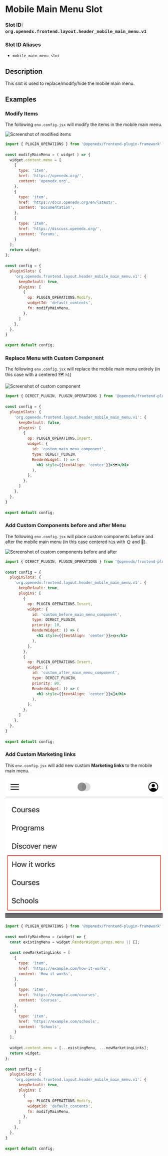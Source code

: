 # Mobile Main Menu Slot

### Slot ID: `org.openedx.frontend.layout.header_mobile_main_menu.v1`

### Slot ID Aliases
* `mobile_main_menu_slot`

## Description

This slot is used to replace/modify/hide the mobile main menu.

## Examples

### Modify Items

The following `env.config.jsx` will modify the items in the mobile main menu.

![Screenshot of modified items](./images/mobile_main_menu_modify_items.png)

```jsx
import { PLUGIN_OPERATIONS } from '@openedx/frontend-plugin-framework';

const modifyMainMenu = ( widget ) => {
  widget.content.menu = [
    {
      type: 'item',
      href: 'https://openedx.org/',
      content: 'openedx.org',
    },
    {
      type: 'item',
      href: 'https://docs.openedx.org/en/latest/',
      content: 'Documentation',
    },
    {
      type: 'item',
      href: 'https://discuss.openedx.org/',
      content: 'Forums',
    }
  ];
  return widget;
};

const config = {
  pluginSlots: {
    'org.openedx.frontend.layout.header_mobile_main_menu.v1': {
      keepDefault: true,
      plugins: [
        {
          op: PLUGIN_OPERATIONS.Modify,
          widgetId: 'default_contents',
          fn: modifyMainMenu,
        },
      ]
    },
  },
}

export default config;
```

### Replace Menu with Custom Component

The following `env.config.jsx` will replace the mobile main menu entirely (in this case with a centered 🗺️ `h1`)

![Screenshot of custom component](./images/mobile_main_menu_custom_component.png)

```jsx
import { DIRECT_PLUGIN, PLUGIN_OPERATIONS } from '@openedx/frontend-plugin-framework';

const config = {
  pluginSlots: {
    'org.openedx.frontend.layout.header_mobile_main_menu.v1': {
      keepDefault: false,
      plugins: [
        {
          op: PLUGIN_OPERATIONS.Insert,
          widget: {
            id: 'custom_main_menu_component',
            type: DIRECT_PLUGIN,
            RenderWidget: () => (
              <h1 style={{textAlign: 'center'}}>🗺️</h1>
            ),
          },
        },
      ]
    },
  },
}

export default config;
```

### Add Custom Components before and after Menu

The following `env.config.jsx` will place custom components before and after the mobile main menu  (in this case centered `h1`s with 🌞 and 🌚).

![Screenshot of custom components before and after](./images/mobile_main_menu_custom_components_before_after.png)

```jsx
import { DIRECT_PLUGIN, PLUGIN_OPERATIONS } from '@openedx/frontend-plugin-framework';

const config = {
  pluginSlots: {
    'org.openedx.frontend.layout.header_mobile_main_menu.v1': {
      keepDefault: true,
      plugins: [
        {
          op: PLUGIN_OPERATIONS.Insert,
          widget: {
            id: 'custom_before_main_menu_component',
            type: DIRECT_PLUGIN,
            priority: 10,
            RenderWidget: () => (
              <h1 style={{textAlign: 'center'}}>🌞</h1>
            ),
          },
        },
        {
          op: PLUGIN_OPERATIONS.Insert,
          widget: {
            id: 'custom_after_main_menu_component',
            type: DIRECT_PLUGIN,
            priority: 90,
            RenderWidget: () => (
              <h1 style={{textAlign: 'center'}}>🌚</h1>
            ),
          },
        },
      ]
    },
  },
}

export default config;
```

### Add Custom Marketing links

This `env.config.jsx` will add new custom **Marketing links** to the mobile main menu.

![Screenshot of custom marketing links](./images/mobile_main_menu_marketing_links.png)

```jsx
import { PLUGIN_OPERATIONS } from '@openedx/frontend-plugin-framework';

const modifyMainMenu = (widget) => {
  const existingMenu = widget.RenderWidget.props.menu || [];

  const newMarketingLinks = [
    {
      type: 'item',
      href: 'https://example.com/how-it-works',
      content: 'How it works',
    },
    {
      type: 'item',
      href: 'https://example.com/courses',
      content: 'Courses',
    },
    {
      type: 'item',
      href: 'https://example.com/schools',
      content: 'Schools',
    }
  ];

  widget.content.menu = [...existingMenu, ...newMarketingLinks];
  return widget;
};

const config = {
  pluginSlots: {
    'org.openedx.frontend.layout.header_mobile_main_menu.v1': {
      keepDefault: true,
      plugins: [
        {
          op: PLUGIN_OPERATIONS.Modify,
          widgetId: 'default_contents',
          fn: modifyMainMenu,
        },
      ]
    },
  },
}

export default config;
```
